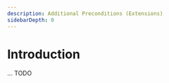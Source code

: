 ```yaml
---
description: Additional Preconditions (Extensions)
sidebarDepth: 0
---
```


# Introduction

... TODO